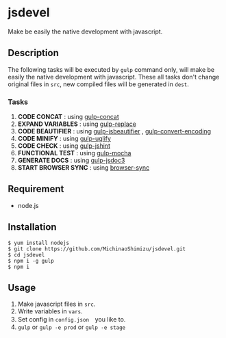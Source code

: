 jsdevel
====

Make be easily the native development with javascript.

## Description
The following tasks will be executed by `gulp` command only, will make be easily the native development with javascript.
These all tasks don't change original files in `src`, new compiled files will be generated in `dest`. 

### Tasks
1. __CODE CONCAT__ : using [gulp-concat](https://www.npmjs.com/package/gulp-concat)
2. __EXPAND VARIABLES__ : using [gulp-replace](https://www.npmjs.com/package/gulp-replace)
3. __CODE BEAUTIFIER__ : using [gulp-jsbeautifier](https://www.npmjs.com/package/gulp-jsbeautify) , [gulp-convert-encoding](https://www.npmjs.com/package/gulp-convert-encoding)
4. __CODE MINIFY__ : using [gulp-uglify](https://www.npmjs.com/package/gulp-uglify)
5. __CODE CHECK__ : using [gulp-jshint](https://www.npmjs.com/package/gulp-jshint)
6. __FUNCTIONAL TEST__ : using [gulp-mocha](https://www.npmjs.com/package/gulp-mocha)
7. __GENERATE DOCS__ : using [gulp-jsdoc3](https://www.npmjs.com/package/gulp-jsdoc3)
8. __START BROWSER SYNC__ : using [browser-sync](https://www.npmjs.com/package/browser-sync)

## Requirement
* node.js

## Installation
```
$ yum install nodejs
$ git clone https://github.com/MichinaoShimizu/jsdevel.git
$ cd jsdevel
$ npm i -g gulp
$ npm i
```

## Usage
1. Make javascript files in `src`.
2. Write variables in `vars`.
3. Set config in `config.json`　you like to.
4. `gulp` or `gulp -e prod` or `gulp -e stage`
